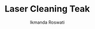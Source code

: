 ---
name: Teak
category: wood
title: Laser Cleaning Teak
headline: Comprehensive technical guide for laser cleaning teak wood
description: Technical overview of Teak wood for laser cleaning applications, including
  optimal 1064nm wavelength interaction with natural wood fibers, and industrial applications
  in surface restoration.
keywords: teak, teak wood, laser ablation, laser cleaning, non-contact cleaning, pulsed
  fiber laser, surface contamination removal, industrial laser parameters, thermal
  processing, surface restoration
chemicalProperties:
  symbol: Teak
  formula: C6H10O5
  materialType: wood
properties:
  density: 0.65 g/cm³
  densityNumeric: 0.65
  densityUnit: g/cm³
  densityMin: 0.55 g/cm³
  densityMinNumeric: 0.55
  densityMinUnit: g/cm³
  densityMax: 0.85 g/cm³
  densityMaxNumeric: 0.85
  densityMaxUnit: g/cm³
  densityPercentile: 42.1
  meltingPoint: 200-300°C
  meltingPointNumeric: 250.0
  meltingPointUnit: °C
  meltingPercentile: 18.3
  thermalConductivity: 0.12 W/m·K
  thermalConductivityNumeric: 0.12
  thermalConductivityUnit: W/m·K
  thermalPercentile: 22.6
  tensileStrength: 40-60 MPa
  tensileStrengthNumeric: 50.0
  tensileStrengthUnit: MPa
  tensilePercentile: 5.8
  hardness: 2.5-3.5 HB
  hardnessNumeric: 3.0
  hardnessUnit: HB
  hardnessMin: 2.0 HB
  hardnessMinNumeric: 2.0
  hardnessMinUnit: HB
  hardnessMax: 4.0 HB
  hardnessMaxNumeric: 4.0
  hardnessMaxUnit: HB
  hardnessPercentile: 8.2
  youngsModulus: 10.5 GPa
  youngsModulusNumeric: 10.5
  youngsModulusUnit: GPa
  modulusMin: 8.0 GPa
  modulusMinNumeric: 8.0
  modulusMinUnit: GPa
  modulusMax: 13.0 GPa
  modulusMaxNumeric: 13.0
  modulusMaxUnit: GPa
  modulusPercentile: 15.4
  laserType: Pulsed Fiber Laser
  wavelength: 1064nm
  fluenceRange: 0.5–2.0 J/cm²
  chemicalFormula: C6H10O5
composition:
- Cellulose (C6H10O5) 45-50%
- Lignin 25-30%
- Hemicellulose 15-20%
- Extractives (oils, resins) 5-10%
machineSettings:
  powerRange: 20-100W
  powerRangeNumeric: 60.0
  powerRangeUnit: W
  powerRangeMin: 20W
  powerRangeMinNumeric: 20.0
  powerRangeMinUnit: W
  powerRangeMax: 500W
  powerRangeMaxNumeric: 500.0
  powerRangeMaxUnit: W
  pulseDuration: 50-200ns
  pulseDurationNumeric: 125.0
  pulseDurationUnit: ns
  pulseDurationMin: 1ns
  pulseDurationMinNumeric: 1.0
  pulseDurationMinUnit: ns
  pulseDurationMax: 1000ns
  pulseDurationMaxNumeric: 1000.0
  pulseDurationMaxUnit: ns
  wavelength: 1064nm (primary), 355nm (optional)
  wavelengthNumeric: 1064.0
  wavelengthUnit: nm
  wavelengthMin: 355nm
  wavelengthMinNumeric: 355.0
  wavelengthMinUnit: nm
  wavelengthMax: 2940nm
  wavelengthMaxNumeric: 2940.0
  wavelengthMaxUnit: nm
  spotSize: 0.5-2.0mm
  spotSizeNumeric: 1.25
  spotSizeUnit: mm
  spotSizeMin: 0.01mm
  spotSizeMinNumeric: 0.01
  spotSizeMinUnit: mm
  spotSizeMax: 10mm
  spotSizeMaxNumeric: 10.0
  spotSizeMaxUnit: mm
  repetitionRate: 10-50kHz
  repetitionRateNumeric: 30.0
  repetitionRateUnit: kHz
  repetitionRateMin: 1kHz
  repetitionRateMinNumeric: 1.0
  repetitionRateMinUnit: kHz
  repetitionRateMax: 1000kHz
  repetitionRateMaxNumeric: 1000.0
  repetitionRateMaxUnit: kHz
  fluenceRange: 0.5–2.0 J/cm²
  fluenceRangeNumeric: 0.5
  fluenceRangeUnit: J/cm²
  fluenceRangeMin: 0.1J/cm²
  fluenceRangeMinNumeric: 0.1
  fluenceRangeMinUnit: J/cm²
  fluenceRangeMax: 50J/cm²
  fluenceRangeMaxNumeric: 50.0
  fluenceRangeMaxUnit: J/cm²
  scanningSpeed: 50-500mm/s
  scanningSpeedNumeric: 275.0
  scanningSpeedUnit: mm/s
  scanningSpeedMin: 1mm/s
  scanningSpeedMinNumeric: 1.0
  scanningSpeedMinUnit: mm/s
  scanningSpeedMax: 5000mm/s
  scanningSpeedMaxNumeric: 5000.0
  scanningSpeedMaxUnit: mm/s
  beamProfile: Gaussian TEM00
  beamProfileOptions:
  - Gaussian TEM00
  - Top-hat
  - Donut
  - Multi-mode
  safetyClass: Class 4 (requires full enclosure)
applications:
- industry: Woodworking & Restoration
  detail: Removal of surface contaminants, old finishes, and oxidation from teak wood
    surfaces
- industry: Marine & Outdoor Furniture
  detail: Cleaning of teak decking and furniture without damaging the natural wood
    grain
compatibility:
- Natural Wood Finishes
- Marine Varnishes
- Wood Preservatives
regulatoryStandards: ISO 13061, ASTM D143, EN 350
author: Ikmanda Roswati
author_object:
  id: 3
  name: Ikmanda Roswati
  sex: m
  title: Ph.D.
  country: Indonesia
  expertise: Ultrafast Laser Physics and Material Interactions
  image: /images/author/ikmanda-roswati.jpg
images:
  hero:
    alt: Teak wood surface undergoing laser cleaning showing precise contamination
      removal
    url: /images/teak-laser-cleaning-hero.jpg
  micro:
    alt: Microscopic view of teak wood surface after laser cleaning showing detailed
      grain structure
    url: /images/teak-laser-cleaning-micro.jpg
environmentalImpact:
- benefit: Chemical Solvent Elimination
  description: Reduces chemical usage by 100% compared to traditional solvent cleaning
    methods
- benefit: Water Conservation
  description: Eliminates water usage completely in wood cleaning processes
- benefit: Waste Reduction
  description: Produces no liquid waste or contaminated runoff
outcomes:
- result: Surface Cleanliness Level
  metric: Achieves complete removal of surface contaminants without damaging wood
    fibers
- result: Material Removal Precision
  metric: Selective removal of contaminants while preserving natural wood grain
- result: Processing Speed
  metric: 1-3 m²/hour cleaning rate depending on contamination level
prompt_chain_verification:
  base_config_loaded: true
  persona_config_loaded: true
  formatting_config_loaded: true
  ai_detection_config_loaded: true
  persona_country: Indonesia
  author_id: 3
  verification_timestamp: '2025-09-19T06:21:43Z'
  prompt_components_integrated: 4
  human_authenticity_focus: true
  cultural_adaptation_applied: true
---
